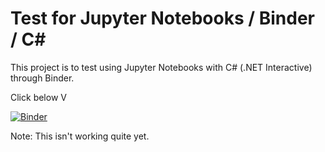 # Test for Jupyter Notebooks / Binder / C#

This project is to test using Jupyter Notebooks with C# (.NET Interactive) through Binder.  

Click below V

[![Binder](https://mybinder.org/badge_logo.svg)](https://mybinder.org/v2/gh/jeremybytes/test-jupyter-csharp/main)  

Note: This isn't working quite yet.
